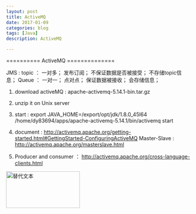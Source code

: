 ```yaml
---
layout: post
title: ActiveMQ
date: 2017-01-09
categories: blog
tags: [Java]
description: ActiveMQ

---
```


========== ActiveMQ ==============

JMS : 
topic ： 一对多； 发布订阅； 不保证数据是否被接受； 不存储topic信息；
Queue ： 一对一； 点对点； 保证数据被接收； 会存储信息；

1. download activeMQ : apache-activemq-5.14.1-bin.tar.gz

2. unzip it on Unix server

3. start :
export JAVA_HOME=/export/opt/jdk/1.8.0_45l64
/home/dy83694/apps/apache-activemq-5.14.1/bin/activemq start

4. document : http://activemq.apache.org/getting-started.html#GettingStarted-ConfiguringActiveMQ
Master-Slave : http://activemq.apache.org/masterslave.html

5. Producer and consumer ： 
http://activemq.apache.org/cross-language-clients.html


<img src="/assets/image/test.png" alt="替代文本" title="标题文本" width="200" height = "100" />

